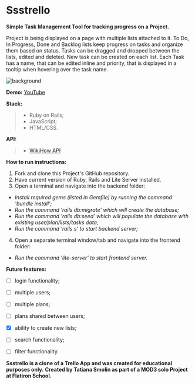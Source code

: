 # Ssstrello

**Simple Task Management Tool for tracking progress on a Project.**

Project is being displayed on a page with multiple lists attached to it.
To Do, In Progress, Done and Backlog lists keep progress on tasks and organize them based on status.
Tasks can be dragged and dropped between the lists, edited and deleted. New task can be created on each list.
Each Task has a name, that can be edited inline and priority, that is displayed in a tooltip when hovering over the task name.

![background](/ssstrello.png)

**Demo:** [YouTube](https://www.youtube.com/watch?v=o4hqKYVbbqc)

**Stack:**
> - Ruby on Rails;
> - JavaScript;
> - HTML/CSS.

**API:**
> - [WikiHow API](https://rapidapi.com/hargrimm/api/wikihow)

**How to run instructions:**
1. Fork and clone this Project's GitHub repository.  
2. Have current version of Ruby, Rails and Lite Server installed.
3. Open a terminal and navigate into the backend folder:
* _Install required gems (listed in Gemfile) by running the command 'bundle install';_
* _Run the command 'rails db:migrate' which will create the database;_
* _Run the command 'rails db:seed' which will populate the database with existing user/plan/lists/tasks data;_
* _Run the command 'rails s' to start backend server;_
4. Open a separate terminal window/tab and navigate into the frontend folder:
* _Run the command 'lite-server' to start frontend server._


**Future features:**
- [ ] login functionality;
- [ ] multiple users;
- [ ] multiple plans;
- [ ] plans shared between users;
- [x] ability to create new lists;
- [ ] search functionality;
- [ ] filter functionality.


**Ssstrello is a clone of a Trello App and was created for educational purposes only.**
**Created by Tatiana Smolin as part of a MOD3 solo Project at Flatiron School.**
